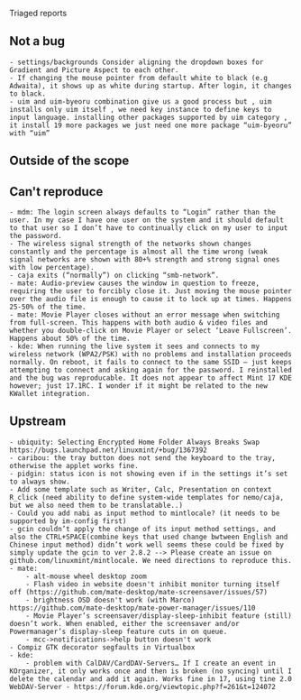 Triaged reports

Not a bug
---------
	- settings/backgrounds Consider aligning the dropdown boxes for Gradient and Picture Aspect to each other.
	- If changing the mouse pointer from default white to black (e.g Adwaita), it shows up as white during startup. After login, it changes to black.
	- uim and uim-byeoru combination give us a good process but , uim installs only uim itself , we need key instance to define keys to input language. installing other packages supported by uim category , it install 19 more packages we just need one more package “uim-byeoru” with “uim”

Outside of the scope
--------------------


Can't reproduce
---------------
	- mdm: The login screen always defaults to “Login” rather than the user. In my case I have one user on the system and it should default to that user so I don’t have to continually click on my user to input the password.
	- The wireless signal strength of the networks shown changes constantly and the percentage is almost all the time wrong (weak signal networks are shown with 80+% strength and strong signal ones with low percentage).
	- caja exits (“normally”) on clicking “smb-network”.
	- mate: Audio-preview causes the window in question to freeze, requiring the user to forcibly close it. Just moving the mouse pointer over the audio file is enough to cause it to lock up at times. Happens 25-50% of the time.
	- mate: Movie Player closes without an error message when switching from full-screen. This happens with both audio & video files and whether you double-click on Movie Player or select ‘Leave Fullscreen’. Happens about 50% of the time.
	- kde: When running the live system it sees and connects to my wireless network (WPA2/PSK) with no problems and installation proceeds normally. On reboot, it fails to connect to the same SSID — just keeps attempting to connect and asking again for the password. I reinstalled and the bug was reproducable. It does not appear to affect Mint 17 KDE however; just 17.1RC. I wonder if it might be related to the new KWallet integration.

Upstream
--------
	- ubiquity: Selecting Encrypted Home Folder Always Breaks Swap https://bugs.launchpad.net/linuxmint/+bug/1367392
	- caribou: the tray button does not send the keyboard to the tray, otherwise the applet works fine.
	- pidgin: status icon is not showing even if in the settings it’s set to always show.
	- Add some template such as Writer, Calc, Presentation on context R_click (need ability to define system-wide templates for nemo/caja, but we also need them to be translatable..)
	- Could you add nabi as input method to mintlocale? (it needs to be supported by im-config first)
	- gcin couldn’t apply the change of its input method settings, and also the CTRL+SPACE(combine keys that used change bwtween English and Chinese input method) didn’t work well seems these could be fixed by simply update the gcin to ver 2.8.2 --> Please create an issue on github.com/linuxmint/mintlocale. We need directions to reproduce this.
	- mate:
		- alt-mouse wheel desktop zoom
		- Flash video in website doesn't inhibit monitor turning itself off	(https://github.com/mate-desktop/mate-screensaver/issues/57)
		- brightness OSD doesn't work (with Marco) https://github.com/mate-desktop/mate-power-manager/issues/110
		- Movie Player’s screensaver/display-sleep-inhibit feature (still) doesn’t work. When enabled, either the screensaver and/or Powermanager’s display-sleep feature cuts in on queue.
		- mcc->notifications->help button doesn't work
	- Compiz GTK decorator segfaults in Virtualbox
	- kde:
		- problem with CalDAV/CardDAV-Servers… If I create an event in KOrganizer, it only works once and then is broken (no syncing) until I delete the calendar and add it again. Works fine in 17, using tine 2.0 WebDAV-Server - https://forum.kde.org/viewtopic.php?f=261&t=124072
